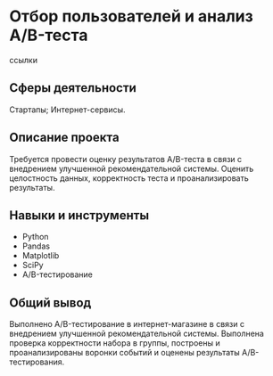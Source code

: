 # Отбор пользователей и анализ A/B-теста

ссылки

## Сферы деятельности

Стартапы; Интернет-сервисы.

## Описание проекта

Требуется провести оценку результатов A/B-теста в связи с внедрением улучшенной рекомендательной системы. Оценить целостность данных, корректность теста и проанализировать результаты.

## Навыки и инструменты

* Python
* Pandas
* Matplotlib
* SciPy
* A/B-тестирование

## Общий вывод

Выполнено A/B-тестирование в интернет-магазине в связи с внедрением улучшенной рекомендательной системы. Выполнена проверка корректности набора в группы, построены и проанализированы воронки событий и оценены результаты A/B-тестирования.

